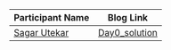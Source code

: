 Participant Name  | Blog Link
------------- | -------------
[Sagar Utekar](https://www.linkedin.com/in/sagar-utekar/)  | [Day0_solution]()

